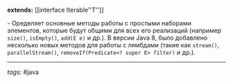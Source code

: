 **extends:** [[interface Iterable''T'']]

\- Оределяет основные методы работы с простыми наборами элементов, которые будут общими для всех его реализаций (например `size()`, `isEmpty()`, `add(E e)` и др.). В версии Java 8, было добавлено несколько новых методов для работы с лямбдами (такие как `stream()`, `parallelStream()`, `removeIf(Predicate<? super E> filter)` и др.).

---
*tags:* #java